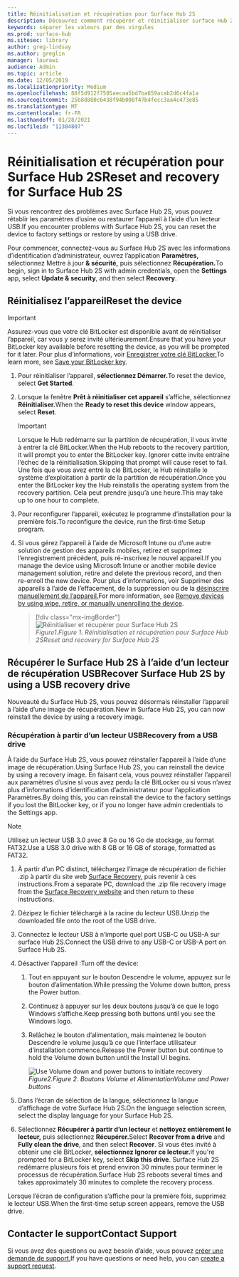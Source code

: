 ```yaml
---
title: Réinitialisation et récupération pour Surface Hub 2S
description: Découvrez comment récupérer et réinitialiser surface Hub 2S.
keywords: séparer les valeurs par des virgules
ms.prod: surface-hub
ms.sitesec: library
author: greg-lindsay
ms.author: greglin
manager: laurawi
audience: Admin
ms.topic: article
ms.date: 12/05/2019
ms.localizationpriority: Medium
ms.openlocfilehash: 88f5d912f7505aecaa5bd7ba659acab2d6c4fa1a
ms.sourcegitcommit: 25b8d880c6438f94b008f47b4fecc3aa4c473e85
ms.translationtype: MT
ms.contentlocale: fr-FR
ms.lasthandoff: 01/28/2021
ms.locfileid: "11304807"
---
```

# <span data-ttu-id="26ad8-104">Réinitialisation et récupération pour Surface Hub 2S</span><span class="sxs-lookup"><span data-stu-id="26ad8-104">Reset and recovery for Surface Hub 2S</span></span>

<span data-ttu-id="26ad8-105">Si vous rencontrez des problèmes avec Surface Hub 2S, vous pouvez rétablir les paramètres d’usine ou restaurer l’appareil à l’aide d’un lecteur USB.</span><span class="sxs-lookup"><span data-stu-id="26ad8-105">If you encounter problems with Surface Hub 2S, you can reset the device to factory settings or restore by using a USB drive.</span></span>

<span data-ttu-id="26ad8-106">Pour commencer, connectez-vous au Surface Hub 2S avec les informations d’identification d’administrateur, ouvrez l’application **Paramètres,** sélectionnez Mettre à jour **& sécurité,** puis sélectionnez **Récupération.**</span><span class="sxs-lookup"><span data-stu-id="26ad8-106">To begin, sign in to Surface Hub 2S with admin credentials, open the **Settings** app, select **Update & security**, and then select **Recovery**.</span></span>

## <span data-ttu-id="26ad8-107">Réinitialisez l’appareil</span><span class="sxs-lookup"><span data-stu-id="26ad8-107">Reset the device</span></span>

   > [!IMPORTANT]
   > <span data-ttu-id="26ad8-108">Assurez-vous que votre clé BitLocker est disponible avant de réinitialiser l’appareil, car vous y serez invité ultérieurement.</span><span class="sxs-lookup"><span data-stu-id="26ad8-108">Ensure that you have your BitLocker key available before resetting the device, as you will be prompted for it later.</span></span> <span data-ttu-id="26ad8-109">Pour plus d’informations, voir [Enregistrer votre clé BitLocker.](save-bitlocker-key-surface-hub.md)</span><span class="sxs-lookup"><span data-stu-id="26ad8-109">To learn more, see [Save your BitLocker key](save-bitlocker-key-surface-hub.md).</span></span>

1. <span data-ttu-id="26ad8-110">Pour réinitialiser l’appareil, **sélectionnez Démarrer.**</span><span class="sxs-lookup"><span data-stu-id="26ad8-110">To reset the device, select **Get Started**.</span></span>

2. <span data-ttu-id="26ad8-111">Lorsque la fenêtre **Prêt à réinitialiser cet appareil** s’affiche, sélectionnez **Réinitialiser.**</span><span class="sxs-lookup"><span data-stu-id="26ad8-111">When the **Ready to reset this device** window appears, select **Reset**.</span></span> 
  
   > [!IMPORTANT]
   > <span data-ttu-id="26ad8-112">Lorsque le Hub redémarre sur la partition de récupération, il vous invite à entrer la clé BitLocker.</span><span class="sxs-lookup"><span data-stu-id="26ad8-112">When the Hub reboots to the recovery partition, it will prompt you to enter the BitLocker key.</span></span> <span data-ttu-id="26ad8-113">Ignorer cette invite entraîne l’échec de la réinitialisation.</span><span class="sxs-lookup"><span data-stu-id="26ad8-113">Skipping that prompt will cause reset to fail.</span></span> <span data-ttu-id="26ad8-114">Une fois que vous avez entré la clé BitLocker, le Hub réinstalle le système d’exploitation à partir de la partition de récupération.</span><span class="sxs-lookup"><span data-stu-id="26ad8-114">Once you enter the BitLocker key the Hub reinstalls the operating system from the recovery partition.</span></span> <span data-ttu-id="26ad8-115">Cela peut prendre jusqu’à une heure.</span><span class="sxs-lookup"><span data-stu-id="26ad8-115">This may take up to one hour to complete.</span></span>
  
3. <span data-ttu-id="26ad8-116">Pour reconfigurer l’appareil, exécutez le programme d’installation pour la première fois.</span><span class="sxs-lookup"><span data-stu-id="26ad8-116">To reconfigure the device, run the first-time Setup program.</span></span>

4. <span data-ttu-id="26ad8-117">Si vous gérez l’appareil à l’aide de Microsoft Intune ou d’une autre solution de gestion des appareils mobiles, retirez et supprimez l’enregistrement précédent, puis ré-inscrivez le nouvel appareil.</span><span class="sxs-lookup"><span data-stu-id="26ad8-117">If you manage the device using Microsoft Intune or another mobile device management solution, retire and delete the previous record, and then re-enroll the new device.</span></span> <span data-ttu-id="26ad8-118">Pour plus d’informations, voir Supprimer des appareils à l’aide de l’effacement, de la suppression ou de la [désinscrire manuellement de l’appareil.](https://docs.microsoft.com/intune/devices-wipe)</span><span class="sxs-lookup"><span data-stu-id="26ad8-118">For more information, see [Remove devices by using wipe, retire, or manually unenrolling the device](https://docs.microsoft.com/intune/devices-wipe).</span></span>

   > [!div class="mx-imgBorder"]
   > ![*Réinitialiser et récupérer pour Surface Hub 2S*](images/sh2-reset.png)
   <br/>*<span data-ttu-id="26ad8-120">Figure1.</span><span class="sxs-lookup"><span data-stu-id="26ad8-120">Figure 1.</span></span> <span data-ttu-id="26ad8-121">Réinitialisation et récupération pour Surface Hub 2S</span><span class="sxs-lookup"><span data-stu-id="26ad8-121">Reset and recovery for Surface Hub 2S</span></span>* 

## <span data-ttu-id="26ad8-122">Récupérer le Surface Hub 2S à l’aide d’un lecteur de récupération USB</span><span class="sxs-lookup"><span data-stu-id="26ad8-122">Recover Surface Hub 2S by using a USB recovery drive</span></span>

<span data-ttu-id="26ad8-123">Nouveauté du Surface Hub 2S, vous pouvez désormais réinstaller l’appareil à l’aide d’une image de récupération.</span><span class="sxs-lookup"><span data-stu-id="26ad8-123">New in Surface Hub 2S, you can now reinstall the device by using a recovery image.</span></span>

### <span data-ttu-id="26ad8-124">Récupération à partir d’un lecteur USB</span><span class="sxs-lookup"><span data-stu-id="26ad8-124">Recovery from a USB drive</span></span>

<span data-ttu-id="26ad8-125">À l’aide du Surface Hub 2S, vous pouvez réinstaller l’appareil à l’aide d’une image de récupération.</span><span class="sxs-lookup"><span data-stu-id="26ad8-125">Using Surface Hub 2S, you can reinstall the device by using a recovery image.</span></span> <span data-ttu-id="26ad8-126">En faisant cela, vous pouvez réinstaller l’appareil aux paramètres d’usine si vous avez perdu la clé BitLocker ou si vous n’avez plus d’informations d’identification d’administrateur pour l’application Paramètres.</span><span class="sxs-lookup"><span data-stu-id="26ad8-126">By doing this, you can reinstall the device to the factory settings if you lost the BitLocker key, or if you no longer have admin credentials to the Settings app.</span></span>

>[!NOTE]
><span data-ttu-id="26ad8-127">Utilisez un lecteur USB 3.0 avec 8 Go ou 16 Go de stockage, au format FAT32.</span><span class="sxs-lookup"><span data-stu-id="26ad8-127">Use a USB 3.0 drive with 8 GB or 16 GB of storage, formatted as FAT32.</span></span>

1. <span data-ttu-id="26ad8-128">À partir d’un PC distinct, téléchargez l’image de récupération de fichier .zip à partir du site web [Surface Recovery,](https://support.microsoft.com/surfacerecoveryimage?devicetype=surfacehub2s) puis revenir à ces instructions.</span><span class="sxs-lookup"><span data-stu-id="26ad8-128">From a separate PC, download the .zip file recovery image from the [Surface Recovery website](https://support.microsoft.com/surfacerecoveryimage?devicetype=surfacehub2s) and then return to these instructions.</span></span> 

1. <span data-ttu-id="26ad8-129">Dézipez le fichier téléchargé à la racine du lecteur USB.</span><span class="sxs-lookup"><span data-stu-id="26ad8-129">Unzip the downloaded file onto the root of the USB drive.</span></span>  

1. <span data-ttu-id="26ad8-130">Connectez le lecteur USB à n’importe quel port USB-C ou USB-A sur surface Hub 2S.</span><span class="sxs-lookup"><span data-stu-id="26ad8-130">Connect the USB drive to any USB-C or USB-A port on Surface Hub 2S.</span></span>

1. <span data-ttu-id="26ad8-131">Désactiver l’appareil :</span><span class="sxs-lookup"><span data-stu-id="26ad8-131">Turn off the device:</span></span>

   1. <span data-ttu-id="26ad8-132">Tout en appuyant sur le bouton Descendre le volume, appuyez sur le bouton d’alimentation.</span><span class="sxs-lookup"><span data-stu-id="26ad8-132">While pressing the Volume down button, press the Power button.</span></span>
   1. <span data-ttu-id="26ad8-133">Continuez à appuyer sur les deux boutons jusqu’à ce que le logo Windows s’affiche.</span><span class="sxs-lookup"><span data-stu-id="26ad8-133">Keep pressing both buttons until you see the Windows logo.</span></span>
   1. <span data-ttu-id="26ad8-134">Relâchez le bouton d’alimentation, mais maintenez le bouton Descendre le volume jusqu’à ce que l’interface utilisateur d’installation commence.</span><span class="sxs-lookup"><span data-stu-id="26ad8-134">Release the Power button but continue to hold the Volume down button until the Install UI begins.</span></span>

      ![*Use Volume down and power buttons to initiate recovery*](images/sh2-keypad.png)
      <br>*<span data-ttu-id="26ad8-136">Figure2.</span><span class="sxs-lookup"><span data-stu-id="26ad8-136">Figure 2.</span></span> <span data-ttu-id="26ad8-137">Boutons Volume et Alimentation</span><span class="sxs-lookup"><span data-stu-id="26ad8-137">Volume and Power buttons</span></span>*

1. <span data-ttu-id="26ad8-138">Dans l’écran de sélection de la langue, sélectionnez la langue d’affichage de votre Surface Hub 2S.</span><span class="sxs-lookup"><span data-stu-id="26ad8-138">On the language selection screen, select the display language for your Surface Hub 2S.</span></span>

1. <span data-ttu-id="26ad8-139">Sélectionnez **Récupérer à partir d’un lecteur** et **nettoyez entièrement le lecteur,** puis sélectionnez **Récupérer.**</span><span class="sxs-lookup"><span data-stu-id="26ad8-139">Select **Recover from a drive** and **Fully clean the drive**, and then select **Recover**.</span></span> <span data-ttu-id="26ad8-140">Si vous êtes invité à obtenir une clé BitLocker, **sélectionnez Ignorer ce lecteur.**</span><span class="sxs-lookup"><span data-stu-id="26ad8-140">If you're prompted for a BitLocker key, select **Skip this drive**.</span></span> <span data-ttu-id="26ad8-141">Surface Hub 2S redémarre plusieurs fois et prend environ 30 minutes pour terminer le processus de récupération.</span><span class="sxs-lookup"><span data-stu-id="26ad8-141">Surface Hub 2S reboots several times and takes approximately 30 minutes to complete the recovery process.</span></span>

<span data-ttu-id="26ad8-142">Lorsque l’écran de configuration s’affiche pour la première fois, supprimez le lecteur USB.</span><span class="sxs-lookup"><span data-stu-id="26ad8-142">When the first-time setup screen appears, remove the USB drive.</span></span>

## <span data-ttu-id="26ad8-143">Contacter le support</span><span class="sxs-lookup"><span data-stu-id="26ad8-143">Contact Support</span></span>

<span data-ttu-id="26ad8-144">Si vous avez des questions ou avez besoin d’aide, vous pouvez [créer une demande de support.](https://support.microsoft.com/supportforbusiness/productselection)</span><span class="sxs-lookup"><span data-stu-id="26ad8-144">If you have questions or need help, you can [create a support request](https://support.microsoft.com/supportforbusiness/productselection).</span></span>
